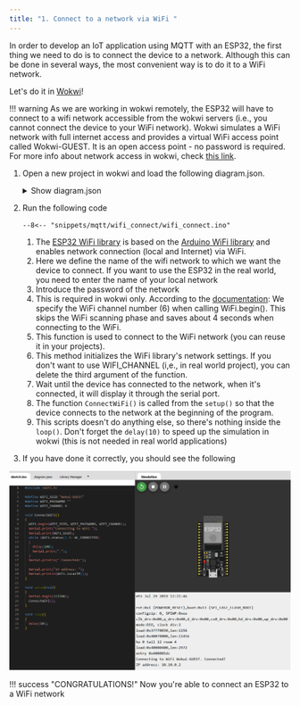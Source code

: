 ```yaml
---
title: "1. Connect to a network via WiFi "
--- 
```


In order to develop an IoT application using MQTT with an ESP32, the first thing we need to do is to connect the device to a network. Although this can be done in several ways, the most convenient way is to do it to a WiFi network. 

Let's do it in [Wokwi](https://wokwi.com/)!

!!! warning
    As we are working in wokwi remotely, the ESP32 will have to connect to a wifi network accessible from the wokwi servers (i.e., you cannot connect the device to your WiFi network). Wokwi simulates a WiFi network with full internet access and provides a virtual WiFi access point called Wokwi-GUEST. It is an open access point - no password is required. For more info about network access in wokwi, check [this link](https://docs.wokwi.com/guides/esp32-wifi).

1. Open a new project in wokwi and load the following diagram.json.

    <details>
        <summary>Show diagram.json</summary>
        ```json title="diagram.json"
        --8<-- "snippets/mqtt/wifi_connect/diagram.json"
        ```
    </details>

2. Run the following code


    ```arduino title="wifi_connect.ino"
    --8<-- "snippets/mqtt/wifi_connect/wifi_connect.ino"
    ```

    1. The [ESP32 WiFi library](https://github.com/espressif/arduino-esp32/blob/master/libraries/WiFi/src/WiFi.h) is based on the [Arduino WiFi library](https://docs.arduino.cc/libraries/wifi/) and enables network connection (local and Internet) via WiFi.
    2. Here we define the name of the wifi network to which we want the device to connect. If you want to use the ESP32 in the real world, you need to enter the name of your local network
    3. Introduce the password of the network
    4. This is required in wokwi only. According to the [documentation](https://docs.wokwi.com/guides/esp32-wifi): We specify the WiFi channel number (6) when calling WiFi.begin(). This skips the WiFi scanning phase and saves about 4 seconds when connecting to the WiFi.
    5. This function is used to connect to the WiFi network (you can reuse it in your projects).
    6. This method initializes the WiFi library's network settings. If you don't want to use WIFI_CHANNEL (i,e., in real world project), you can delete the third argument of the function.    
    7. Wait until the device has connected to the network, when it's connected, it will display it through the serial port.
    8. The function `ConnectWiFi()` is called from the `setup()` so that the device connects to the network at the beginning of the program.
    9. This scripts doesn't do anything else, so there's nothing inside the `loop()`. Don't forget the `delay(10)` to speed up the simulation in wokwi (this is not needed in real world applications)

3. If you have done it correctly, you should see the following

![](images/part1_1.png)

!!! success "CONGRATULATIONS!"
    Now you're able to connect an ESP32 to a WiFi network